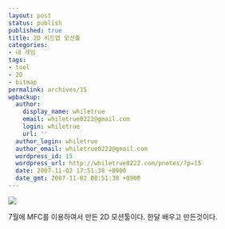 ```yaml
---
layout: post
status: publish
published: true
title: 2D 비트맵 모션툴
categories:
- 내 게임
tags:
- tool
- 2D
- bitmap
permalink: archives/15
wpbackup:
  author:
    display_name: whiletrue
    email: whiletrue0222@gmail.com
    login: whiletrue
    url: ''
  author_login: whiletrue
  author_email: whiletrue0222@gmail.com
  wordpress_id: 15
  wordpress_url: http://whiletrue0222.com/pnotes/?p=15
  date: 2007-11-02 17:51:38 +0900
  date_gmt: 2007-11-02 08:51:38 +0900
---
```


![](https://lh3.googleusercontent.com/8lfYBasZRJNAlAZC1E5pBfwN3dzuOV3c_yAtOpDidrFXMJ_jIricKstemI_-DgXRBJuUBSbGhM006sYiHDGUWmAgG2sYiWQYqisgtSFxIFb7a9C_3Pq462PxRA6LlaFiv7kJmGpP_8TBJto4dXpEmTsflCfCj45cqd6YINxUZCdR2RkATRLOguzu2jQWhP-VSXGDrkglP4mkjgevapElEmGKQ0vf5YpQnMZP2EDYGWuGRkUZ-We-FS-rTD7dEyc15y1suo5IB739lqbTOUv8z1p-FZj1Fpn5C5P1euL5U9w6P3qbM5umHxBbh8XEK2ES4-xcCP-9kTbX7pR_Yu3s2SW2tW5FJWyYotNnRkJajKZwoeLcNIu7bRNtdNmqYQkNDHq5CDhpR82Fwf_zj60z02k-2JLd_SiZn-HIlwnb0iuJmpLXdti0JwwHeVomKIrhYsPfE0vBI4rUU4QqryxSXLitT9aAuvzjKqG63HqcJW_y3HMdmquUKbpuRYpaq8rL_PrHZWLuidrvytQrOawQDODf9KCNJCDC73xDin08Om9_tk7nmMcfohmU_aFBnh33eQ7M6mnrpsB9a7ehpJzVK76K2Qq-Y7Nm2MlWg8Byuwh9i1ir5F5hNJ3hBAxA1EI3Nbli99d_Tzh0Q04dsAX1E3PeGCBisciJAA=w1067-h737-no)

7월에 MFC를 이용하여서 만든 2D 모션툴이다.
한달 배우고 만든것이다.
